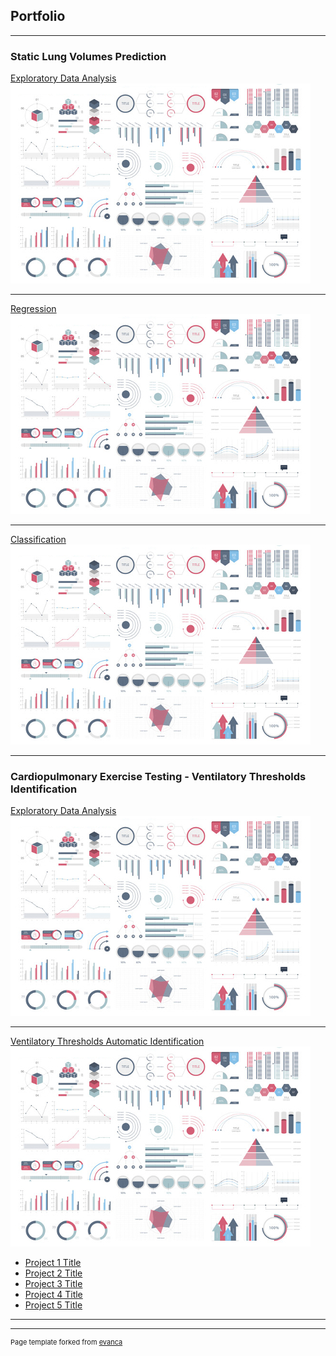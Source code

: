 ## Portfolio

---

### Static Lung Volumes Prediction

[Exploratory Data Analysis](/sample_page)
<img src="images/dummy_thumbnail.jpg?raw=true"/>

---
[Regression](/pdf/sample_presentation.pdf)
<img src="images/dummy_thumbnail.jpg?raw=true"/>

---
[Classification](http://example.com/)
<img src="images/dummy_thumbnail.jpg?raw=true"/>

---

### Cardiopulmonary Exercise Testing - Ventilatory Thresholds Identification

[Exploratory Data Analysis](/sample_page)
<img src="images/dummy_thumbnail.jpg?raw=true"/>

---
[Ventilatory Thresholds Automatic Identification](/pdf/sample_presentation.pdf)
<img src="images/dummy_thumbnail.jpg?raw=true"/>

- [Project 1 Title](http://example.com/)
- [Project 2 Title](http://example.com/)
- [Project 3 Title](http://example.com/)
- [Project 4 Title](http://example.com/)
- [Project 5 Title](http://example.com/)

---




---
<p style="font-size:11px">Page template forked from <a href="https://github.com/evanca/quick-portfolio">evanca</a></p>
<!-- Remove above link if you don't want to attibute -->
